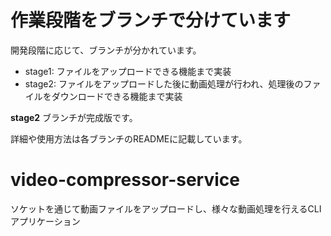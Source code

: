 # 作業段階をブランチで分けています
開発段階に応じて、ブランチが分かれています。

- stage1: ファイルをアップロードできる機能まで実装
- stage2: ファイルをアップロードした後に動画処理が行われ、処理後のファイルをダウンロードできる機能まで実装

**stage2** ブランチが完成版です。

詳細や使用方法は各ブランチのREADMEに記載しています。

# video-compressor-service
ソケットを通じて動画ファイルをアップロードし、様々な動画処理を行えるCLIアプリケーション

